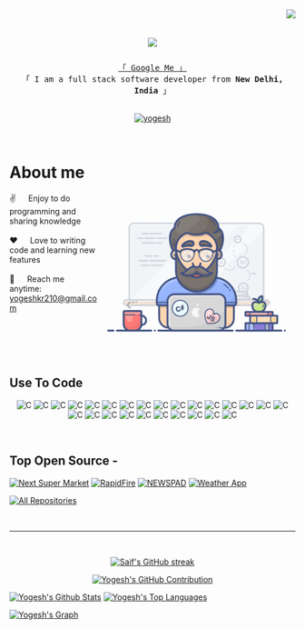 <img align="right" src="https://visitor-badge.laobi.icu/badge?page_id=yogesh2k21">

<h1 align="center">
  <a href="https://git.io/typing-svg">
    <img src="https://readme-typing-svg.herokuapp.com?color=%2336BCF7&lines=Hello%2C+There!%F0%9F%91%8B;My+Self+Yogesh%F0%9F%98%83;Nice+to+meet+you!&center=true&size=30">
  </a>
</h1>


<!-- Intro  -->
<!-- <h3 align="center">
        <samp>&gt; Hey There!, I am
                <b><a target="_blank" href="https://github.com/yogesh2k21">Yogesh</a></b>
        </samp>
</h3> -->


<p align="center"> 
  <samp>
    <a href="https://www.google.com/search?q=yogesh2k21">「 Google Me 」</a>
    <br>
    「 I am a full stack software developer from <b>New Delhi, India</b> 」
    <br>
    <br>
  </samp>
</p>

<p align="center">
 <!-- <a href="https://yogesh.com" target="blank">
  <img src="https://img.shields.io/badge/Website-DC143C?style=for-the-badge&logo=medium&logoColor=white" alt="yogesh" />
 </a> -->
 <a href="https://linkedin.com/in/yogesh2k21" target="_blank">
  <img src="https://img.shields.io/badge/LinkedIn-0077B5?style=for-the-badge&logo=linkedin&logoColor=white" alt="yogesh"/>
 </a>
 <!-- <a href="https://dev.to/yogesh" target="_blank">
  <img src="https://img.shields.io/badge/dev.to-0A0A0A?style=for-the-badge&logo=dev.to&logoColor=white" alt="yogesh" />
 </a>
 <a href="https://twitter.com/yogesh_dev" target="_blank">
  <img src="https://img.shields.io/badge/Twitter-1DA1F2?style=for-the-badge&logo=twitter&logoColor=white" />
 </a>
 <a href="https://instagram.com/yogesh.dev" target="_blank">
  <img src="https://img.shields.io/badge/Instagram-fe4164?style=for-the-badge&logo=instagram&logoColor=white" alt="yogesh" />
 </a> 
 <a href="https://facebook.com/yogesh.dev" target="_blank">
  <img src="https://img.shields.io/badge/Facebook-20BEFF?&style=for-the-badge&logo=facebook&logoColor=white" alt="yogesh"  />
  </a>  -->
</p>
<br />

<!-- About Section -->
 # About me
 
<p>
 <img align="right" width="350" src="/assets/programmer.gif" alt="Coding gif" />
  
 ✌️ &emsp; Enjoy to do programming and sharing knowledge <br/><br/>
 ❤️ &emsp; Love to writing code and learning new features<br/><br/>
 📧 &emsp; Reach me anytime: yogeshkr210@gmail.com<br/><br/>
 <!-- 💬 &emsp; Ask me about anything [here](https://github.com/yogesh/yogesh/issues) -->

</p>

<br/>
<br/>
<br/>

## Use To Code

<p align="center">

<img title="C" height="25" src="https://img.shields.io/badge/c++-%2300599C.svg?style=for-the-badge&logo=c%2B%2B&logoColor=white">

<img title="C" height="25" src="https://img.shields.io/badge/html5-%23E34F26.svg?style=for-the-badge&logo=html5&logoColor=white">

<img title="C" height="25" src="https://img.shields.io/badge/css3-%231572B6.svg?style=for-the-badge&logo=css3&logoColor=white">

<img title="C" height="25" src="https://img.shields.io/badge/javascript-%23323330.svg?style=for-the-badge&logo=javascript&logoColor=%23F7DF1e">

<img title="C" height="25" src="https://img.shields.io/badge/tailwindcss-%2338B2AC.svg?style=for-the-badge&logo=tailwind-css&logoColor=white">

<img title="C" height="25" src="https://img.shields.io/badge/bootstrap-%23563D7C.svg?style=for-the-badge&logo=bootstrap&logoColor=white">

<img title="C" height="25" src="https://img.shields.io/badge/django-%23092E20.svg?style=for-the-badge&logo=django&logoColor=white">

<img title="C" height="25" src="https://img.shields.io/badge/python-3670A0?style=for-the-badge&logo=python&logoColor=ffdd54">

<img title="C" height="25" src="https://img.shields.io/badge/mysql-%2300f.svg?style=for-the-badge&logo=mysql&logoColor=white">

<img title="C" height="25" src="https://img.shields.io/badge/MongoDB-%234ea94b.svg?style=for-the-badge&logo=mongodb&logoColor=white">

<img title="C" height="25" src="https://img.shields.io/badge/postgres-%23316192.svg?style=for-the-badge&logo=postgresql&logoColor=white">

<img title="C" height="25" src="https://img.shields.io/badge/sqlite-%2307405e.svg?style=for-the-badge&logo=sqlite&logoColor=white">

<img title="C" height="25" src="https://img.shields.io/badge/heroku-%23430098.svg?style=for-the-badge&logo=heroku&logoColor=white">

<img title="C" height="25" src="https://img.shields.io/badge/-Hackerrank-2EC866?style=for-the-badge&logo=HackerRank&logoColor=white">

<img title="C" height="25" src="https://img.shields.io/badge/reactjs-%2320232a.svg?style=for-the-badge&logo=react&logoColor=%2361DAFB">
  
<img title="C" height="25" src="https://img.shields.io/badge/Nextjs-black?style=for-the-badge&logo=next.js&logoColor=white">

<img title="C" height="25" src="https://img.shields.io/badge/React_Router-CA4245?style=for-the-badge&logo=react-router&logoColor=white">

<img title="C" height="25" src="https://img.shields.io/badge/redux-%23593d88.svg?style=for-the-badge&logo=redux&logoColor=white">

<img title="C" height="25" src="https://img.shields.io/badge/NPM-%23000000.svg?style=for-the-badge&logo=npm&logoColor=white">

<img title="C" height="25" src="https://img.shields.io/badge/node.js-6DA55F?style=for-the-badge&logo=node.js&logoColor=white">

<img title="C" height="25" src="https://img.shields.io/badge/express.js-%23404d59.svg?style=for-the-badge&logo=express&logoColor=%2361DAFB">

<img title="C" height="25" src="https://img.shields.io/badge/JWT-black?style=for-the-badge&logo=JSON%20web%20tokens">

<img title="C" height="25" src="https://img.shields.io/badge/php-%23777BB4.svg?style=for-the-badge&logo=php&logoColor=white">

<img title="C" height="25" src="https://img.shields.io/badge/adobephotoshop-%2331A8FF.svg?style=for-the-badge&logo=adobephotoshop&logoColor=white">

<img title="C" height="25" src="https://img.shields.io/badge/git-%23F05033.svg?style=for-the-badge&logo=git&logoColor=white">

<img title="C" height="25" src="https://img.shields.io/badge/github-%23121011.svg?style=for-the-badge&logo=github&logoColor=white">

</p>

<br/>

## Top Open Source -
[![Next Super Market](https://github-readme-stats.vercel.app/api/pin/?username=yogesh2k21&repo=Next-Super-Market&border_color=1E90FF&bg_color=0D1117&title_color=C9D1D9&text_color=8B949E&icon_color=1E90FF)](https://github.com/yogesh2k21/Next-Super-Market)
[![RapidFire](https://github-readme-stats.vercel.app/api/pin/?username=yogesh2k21&repo=RapidFire-Backend&border_color=1E90FF&bg_color=0D1117&title_color=C9D1D9&text_color=8B949E&icon_color=1E90FF)](https://github.com/yogesh2k21/RapidFire-Backend)
[![NEWSPAD](https://github-readme-stats.vercel.app/api/pin/?username=yogesh2k21&repo=NEWSPAD-&border_color=1E90FF&bg_color=0D1117&title_color=C9D1D9&text_color=8B949E&icon_color=1E90FF)](https://github.com/yogesh2k21/NEWSPAD-)
[![Weather App](https://github-readme-stats.vercel.app/api/pin/?username=yogesh2k21&repo=Weather-App&border_color=1E90FF&bg_color=0D1117&title_color=C9D1D9&text_color=8B949E&icon_color=1E90FF)](https://github.com/yogesh2k21/Weather-App)

<p align="left">
  <a href="https://github.com/yogesh2k21?tab=repositories" target="_blank"><img alt="All Repositories" title="All Repositories" src="https://img.shields.io/badge/-All%20Repos-2962FF?style=for-the-badge&logo=koding&logoColor=white"/></a>
</p>

<br/>
<hr/>
<br/>

<p align="center">
  <a href="https://github.com/yogesh2k21">
    <img src="https://github-readme-streak-stats.herokuapp.com/?user=yogesh2k21&theme=transparent&border=1E90FF&background=0D1117" alt="Saif's GitHub streak"/>
  </a>
</p>

<p align="center">
  <a href="https://github.com/yogesh2k21">
    <img src="https://github-profile-summary-cards.vercel.app/api/cards/profile-details?username=yogesh2k21&theme=transparent" alt="Yogesh's GitHub Contribution"/>
  </a>
</p>

<a> 
    <a href="https://github.com/yogesh2k21"><img alt="Yogesh's Github Stats" src="https://denvercoder1-github-readme-stats.vercel.app/api?username=yogesh2k21&show_icons=true&count_private=true&theme=react&border_color=1E90FF&bg_color=0D1117&title_color=1E90FF&icon_color=1E90FF" height="192px" width="49.5%"/></a>
  <a href="https://github.com/yogesh2k21"><img alt="Yogesh's Top Languages" src="https://denvercoder1-github-readme-stats.vercel.app/api/top-langs/?username=yogesh2k21&langs_count=8&layout=compact&theme=react&border_color=1E90FF&bg_color=0D1117&title_color=1E90FF&icon_color=1E90FF" height="192px" width="49.5%"/></a>
  <br/>
</a>


<!-- ![Yogesh's Graph](https://github-readme-activity-graph.cyclic.app/graph?username=yogesh2k21&custom_title=Al%20Siam's%20GitHub%20Activity%20Graph&bg_color=0D1117&color=7F3FBF&line=7F3FBF&point=7F3FBF&area_color=FFFFFF&title_color=FFFFFF&area=true) -->

[![Yogesh's Graph](https://github-readme-activity-graph.vercel.app/graph?username=yogesh2k21&theme=react-dark)](https://github.com/yogesh2k21/github-readme-activity-graph)
